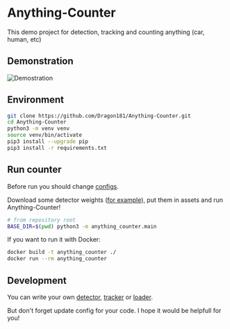 # Anything-Counter
This demo project for detection, tracking and counting anything (car, human, etc)

## Demonstration
![Demostration](assets/readme_assets/example1.gif)

## Environment
```bash
git clone https://github.com/Dragon181/Anything-Counter.git
cd Anything-Counter
python3 -m venv venv
source venv/bin/activate
pip3 install --upgrade pip
pip3 install -r requirements.txt
```

## Run counter
Before run you should change [configs](config/anything_counter).

Download some detector weights ([for example](https://github.com/openvinotoolkit/open_model_zoo/blob/master/models/intel/person-detection-0202/README.md)), put them in assets and run Anything-Counter!
```bash
# from repository root
BASE_DIR=$(pwd) python3 -m anything_counter.main
```
If you want to run it with Docker:
```bash
docker build -t anything_counter ./
docker run --rm anything_counter
```

## Development
You can write your own [detector](anything_counter/detectors), [tracker](anything_counter/trackers) or [loader](anything_counter/loaders).

But don't forget update config for your code.
I hope it would be helpfull for you!